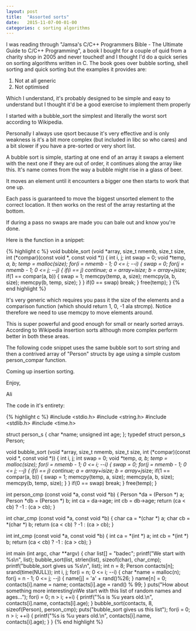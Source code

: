 ```yaml
---
layout: post
title:  "Assorted sorts"
date:   2015-11-07-00-01-00
categories: c sorting algorithms
---
```


I was reading through "Jamsa's C/C++ Programmers Bible - The Ultimate Guide to C/C++ Programming", a book I bought for a couple of quid from a charity shop in 2005 and never touched! and I thought I'd do a quick series on sorting algorithms written in C. The book goes over bubble sorting, shell sorting and quick sorting but the examples it provides are:

1. Not at all generic
2. Not optimised

Which I understand, it's probably designed to be simple and easy to understand but I thought it'd be a good exercise to implement them properly

I started with a bubble_sort the simplest and literally the worst sort according to Wikipedia.

Personally I always use qsort because it's very effective and is only weakness is it's a bit more complex (but included in libc so who cares) and a bit slower if you have a pre-sorted or very short list.

A bubble sort is simple, starting at one end of an array it swaps a element with the next one if they are out of order, it continues along the array like this. It's name comes from the way a bubble might rise in a glass of beer.

It moves an element until it encounters a bigger one then starts to work that one up.

Each pass is guaranteed to move the biggest unsorted element to the correct location. It then works on the rest of the array restarting at the bottom.

If during a pass no swaps are made you can bale out and know you're done.

Here is the function in a snippet:

{% highlight c %}
void bubble_sort (void *array, size_t nmemb, size_t size, int (*compar)(const void *, const void *)) {
  int i, j;
  int swap = 0;
  void *temp, *a, *b;
  temp = malloc(size);
  for(i = nmemb - 1; 0 <= i; --i) {
    swap = 0;
    for(j = nmemb - 1; 0 <= j; --j) {
      if(i == j)
      	continue;
      a = array+i*size;
      b = array+j*size;
      if(1 == compar(a, b)) {
	swap = 1;
	memcpy(temp, a, size);
	memcpy(a, b, size);
	memcpy(b, temp, size);
      }
    }
    if(0 == swap)
      break;
  }
  free(temp);
}
{% end highlight %}

It's very generic which requires you pass it the size of the elements and a comparison function (which should return 1, 0, -1 ala strcmp). Notice therefore we need to use memcpy to move elements around.

This is super powerful and good enough for small or nearly sorted arrays. According to Wikipedia insertion sorts although more complex perform better in both these areas.

The following code snippet uses the same bubble sort to sort string and then a contrived array of "Person" structs by age using a simple custom person_compar function.

Coming up insertion sorting.

Enjoy,

Ali

The code in it's entirety:

{% highlight c %}
#include <stdio.h>
#include <string.h>
#include <stdlib.h>
#include <time.h>

struct person_s {
  char *name;
  unsigned int age;
};
typedef struct person_s Person;

void bubble_sort (void *array, size_t nmemb, size_t size, int (*compar)(const void *, const void *)) {
  int i, j;
  int swap = 0;
  void *temp, *a, *b;
  temp = malloc(size);
  for(i = nmemb - 1; 0 <= i; --i) {
    swap = 0;
    for(j = nmemb - 1; 0 <= j; --j) {
      if(i == j)
      	continue;
      a = array+i*size;
      b = array+j*size;
      if(1 == compar(a, b)) {
	swap = 1;
	memcpy(temp, a, size);
	memcpy(a, b, size);
	memcpy(b, temp, size);
      }
    }
    if(0 == swap)
      break;
  }
  free(temp);
}

int person_cmp (const void *a, const void *b) {
  Person *da = (Person *) a;
  Person *db = (Person *) b;
  int ca = da->age;
  int cb = db->age;
  return (ca < cb) ? -1 : (ca > cb);
}

int char_cmp (const void *a, const void *b) {
  char ca = *(char *) a;
  char cb = *(char *) b;
  return (ca < cb) ? -1 : (ca > cb);
}

int int_cmp (const void *a, const void *b) {
  int ca = *(int *) a;
  int cb = *(int *) b;
  return (ca < cb) ? -1 : (ca > cb);
}

int main (int argc, char **argv) {
  char list[] = "badec";
  printf("We start with %s\n", list);
  bubble_sort(list, strlen(list), sizeof(char), char_cmp);
  printf("bubble_sort gives us %s\n", list);
  int n = 8;
  Person contacts[n];
  srand(time(NULL));
  int i, j;
  for(i = n; 0 <= i; --i) {
    char *name = malloc(n);
    for(j = n - 1; 0 <= j; --j) {
      name[j] = 'a' + rand()%26;
    }
    name[n] = 0;
    contacts[i].name = name;
    contacts[i].age = rand() % 99;
  }
  puts("How about something more interesting\nWe start with this list of random names and ages...");
  for(i = 0; n > i; ++i) {
    printf("%s is %u years old.\n", contacts[i].name, contacts[i].age);
  }
  bubble_sort(contacts, 8, sizeof(Person), person_cmp);
  puts("bubble_sort gives us this list");
  for(i = 0; n > i; ++i) {
    printf("%s is %u years old.\n", contacts[i].name, contacts[i].age);
  }
}
{% end highlight %}

